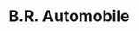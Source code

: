 ---
title: "B.R. Automobile"
url: /thury-harcourt-le-hom/b-r-automobile/
shop: réparation de voitures
---